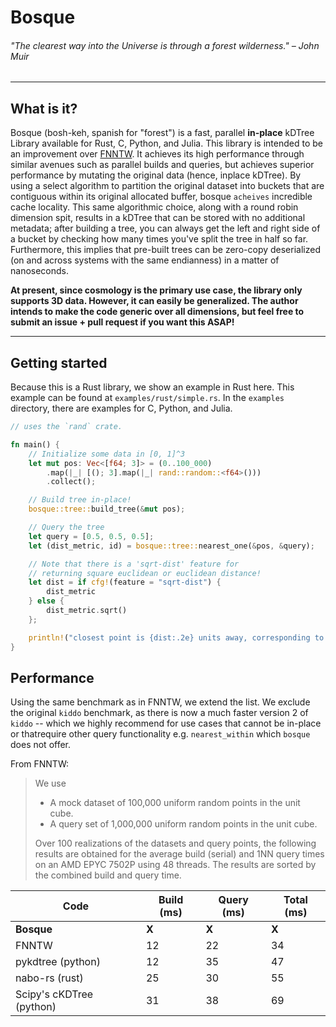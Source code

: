 # Bosque

###### *"The clearest way into the Universe is through a forest wilderness."* – John Muir
-------

## What is it?
Bosque (bosh-keh, spanish for "forest") is a fast, parallel **in-place** kDTree Library available for Rust, C, Python, and Julia. This library is intended to be an improvement over [FNNTW](https://github.com/cavemanloverboy/fnntw). It achieves its high performance through similar avenues such as parallel builds and queries, but achieves superior performance by mutating the original data (hence, inplace kDTree). By using a select algorithm to partition the original dataset into buckets that are contiguous within its original allocated buffer, bosque `acheives` incredible cache locality. This same algorithmic choice, along with a round robin dimension spit, results in a kDTree that can be stored with no additional metadata; after building a tree, you can always get the left and right side of a bucket by checking how many times you've split the tree in half so far. Furthermore, this implies that pre-built trees can be zero-copy deserialized (on and across systems with the same endianness) in a matter of nanoseconds.

**At present, since cosmology is the primary use case, the library only supports 3D data. However, it can easily be generalized. The author intends to make the code generic over all dimensions, but feel free to submit an issue + pull request if you want this ASAP!**

-------


## Getting started
Because this is a Rust library, we show an example in Rust here. This example can be found at `examples/rust/simple.rs`. In the `examples` directory, there are examples for C, Python, and Julia.
```rust
// uses the `rand` crate.

fn main() {
    // Initialize some data in [0, 1]^3
    let mut pos: Vec<[f64; 3]> = (0..100_000)
        .map(|_| [(); 3].map(|_| rand::random::<f64>()))
        .collect();

    // Build tree in-place!
    bosque::tree::build_tree(&mut pos);

    // Query the tree
    let query = [0.5, 0.5, 0.5];
    let (dist_metric, id) = bosque::tree::nearest_one(&pos, &query);

    // Note that there is a 'sqrt-dist' feature for
    // returning square euclidean or euclidean distance!
    let dist = if cfg!(feature = "sqrt-dist") {
        dist_metric
    } else {
        dist_metric.sqrt()
    };

    println!("closest point is {dist:.2e} units away, corresponding to data point #{id}");
}
```


## Performance
Using the same benchmark as in FNNTW, we extend the list. We exclude the original `kiddo` benchmark, as there is now a much faster version 2 of `kiddo` -- which we highly recommend for use cases that cannot be in-place or thatrequire other query functionality e.g. `nearest_within` which `bosque` does not offer.

From FNNTW:
> We use
> - A mock dataset of 100,000 uniform random points in the unit cube.
> - A query set of 1,000,000 uniform random points in the unit cube.
>
> Over 100 realizations of the datasets and query points, the following results are obtained for the average build (serial) and 1NN query times on an AMD EPYC 7502P using 48 threads. The results are sorted by the combined build and query time.

|  Code | Build (ms)| Query (ms) | Total (ms) |
|---|---|---|---|
| **Bosque**| **X** | **X** | **X** |
| FNNTW | 12 | 22 | 34 |
| pykdtree (python)| 12 | 35 | 47  |
| nabo-rs (rust)| 25 | 30  | 55 |
| Scipy's cKDTree (python) | 31 | 38 | 69 |
